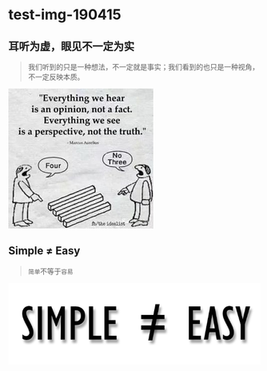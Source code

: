 # test-img-190415


## 耳听为虚，眼见不一定为实

> 我们听到的只是一种想法，不一定就是事实；我们看到的也只是一种视角，不一定反映本质。

![About truth](./img/about-truth-170909.jpg "About truth")



## Simple ≠ Easy 

> `简单`不等于`容易`

![Simple vs easy](./img/simple-easy.png)


